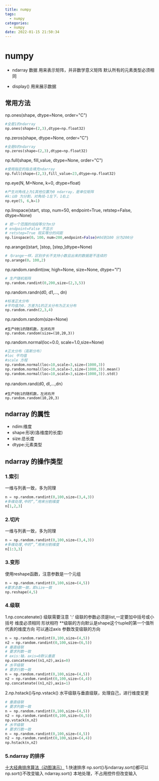 ```yaml
---
title: numpy
tags:
  - numpy
categories:
  - numpy
date: 2022-01-15 21:50:34
---
```


# numpy
- ndarray 数据
	用来表示矩阵，并非数学意义矩阵
	默认所有的元素类型必须相同
	
- display()
	用来展示数据
	
## 常用方法
np.ones(shape, dtype=None, order="C") 
```python
#全是1的ndarray
np.ones(shape=(2,3),dtype=np.float32)

```

np.zeros(shape, dtype=None, order="C")
```python
#全是0的ndarray
np.zeros(shape=(2,3),dtype=np.float32)
```

np.full(shape, fill_value, dtype=None, order="C")
```python
#使用指定的指去填充ndarray
np.full(shape=(2,3),fill_value=23,dtype=np.float32)
```

np.eye(N, M=None, k=0, dtype=float)
```python
#产生对角线上为1其他位置为0 ndarray，是单位矩阵
#k:以0 为分割，对角线-1左下，1右上
np.eye(5, 6,k=1)
```

np.linspace(start, stop, num=50, endpoint=True, retstep=False, dtype=None) 
```python
# 把一个范围的线段等分为n分
# endpoint=False 不显示
# retstep=True 现实等分的间距
np.linspace(0，100，num=200,endpoint=False)#0d到100 分为200分
```

np.arange((start, ]stop, [step,]dtype=None)
```python
# 与range一样，区别步长不支持小数且出来的数据是不连续的
np.arange(0，100,2)
```

np.random.randint(ow, high=None, size=None, dtype="I")
```python
# 生产随机矩阵
np.random.randint(0,200,size=(2,3,5))
```
np.random.randn(d0, d1,..., dn) 
```python
#标准正太分布
#平均值为0，方差为1的正太分布为正太分布
np.random.randn(2,3,4)
```
np.random.random(size=None)
```
#生产0到1的随机数，左闭右开
np.random.random(size=(10,20,3))
```
np.random.normal(loc=0.0, scale=1.0,size=None)
```python
#正太分布（高斯分布）
#loc 平均值
#scale 方程
np.random.normal(loc=10,scale=3,size=(1000,3))
np.random.normal(loc=10,scale=3,size=(1000,3)).mean()
np.random.normal(loc=10,scale=3,size=(1000,3)).std()
```
np.random.rand(d0, dl,...,dn）
```
#生产0到1的随机数，左闭右开
np.random.random(10,20,3)
```
## ndarray 的属性
- ndim:维度
- shape:形状(各维度的长度)
- size:总长度
- dtype:元素类型
## ndarray 的操作类型

### 1.索引
一维与列表一致，多为同理
```python
n = np.random.randint(0,100,size=(3,4,3))
#多维处理,中的“,”用来分割维度
n[1,2,3]
```
### 2.切片
一维与列表一致，多为同理
```python
n = np.random.randint(0,100,size=(3,4,3))
#多维处理,中的“,”用来分割维度
n[1:3,3]
```
### 3.变形
使用reshape函数，注意参数是一个元组
```python
n = np.random.randint(0,100,size=(4,5))
#要求总数一致，即size一致
np.reshape(4,5) 
```
### 4.级联
1.np.concatenate() 级联需要注意 ':'
	级联的参数必须是list,一定要加中括号或小括号
	维度必须相同
	形状相符
	**级联的方向默认是shape这个tuple的第一个值所代表的维度方向
	可以通过axis 参数改变级联的方向
```python
n = np.random.randint(0,100,size=(4,5))
n2 = np.random.randint(0,100,size=(6,5))
# 垂直级联
# 要求列数一致
# axis:轴，axis=0默认垂直
np.concatenate((n1,n2),axis=0)
# 水平级联
# 要求行数一致
n = np.random.randint(0,100,size=(4,5))
n2 = np.random.randint(0,100,size=(4,4))
np.concatenate((n1,n2),axis=1)
```
2.np.hstack()与np.vstack()
	水平级联与垂直级联，处理自己，进行维度变更
```python
# 垂直级联
# 要求列数一致
n = np.random.randint(0,100,size=(4,5))
n2 = np.random.randint(0,100,size=(6,5))
np.vstack(n,n2)
# 水平级联
# 要求行数一致
n = np.random.randint(0,100,size=(4,5))
n2 = np.random.randint(0,100,size=(4,4))
np.hstack(n,n2)
```

### 5.ndarray 的排序
[十大经典排序算法（动图演示）](https://www.cnblogs.com/onepixel/articles/7674659.html)
1.快速排序
	np.sort()与ndarray.sort()都可以
	np.sort()不改变输入
	ndarray.sort() 本地处理，不占用控件但改变输入

